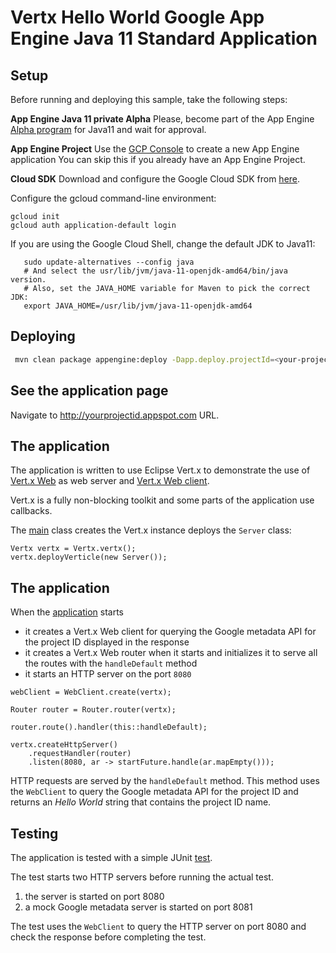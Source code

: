 # Vertx Hello World Google App Engine Java 11 Standard Application

## Setup

Before running and deploying this sample, take the following steps:

**App Engine Java 11 private Alpha** Please, become part of the App Engine [Alpha program](https://docs.google.com/forms/d/e/1FAIpQLSf5uE5eknJjFEmcVBI6sMitBU0QQ1LX_J7VrA_OTQabo6EEEw/viewform) for Java11 and wait for approval.

**App Engine Project** Use the [GCP Console](https://console.cloud.google.com/projectselector/appengine/create?lang=java) to create a new App Engine application
You can skip this if you already have an App Engine Project.

**Cloud SDK** Download and configure the Google Cloud SDK from [here](https://cloud.google.com/sdk).

Configure the gcloud command-line environment:

```
gcloud init
gcloud auth application-default login
```

If you are using the Google Cloud Shell, change the default JDK to Java11:

```
   sudo update-alternatives --config java
   # And select the usr/lib/jvm/java-11-openjdk-amd64/bin/java version.
   # Also, set the JAVA_HOME variable for Maven to pick the correct JDK:
   export JAVA_HOME=/usr/lib/jvm/java-11-openjdk-amd64
```

## Deploying

```bash
 mvn clean package appengine:deploy -Dapp.deploy.projectId=<your-project-id>
```

## See the application page
Navigate to http://yourprojectid.appspot.com URL.

## The application

The application is written to use Eclipse Vert.x to demonstrate the use of [Vert.x Web](https://vertx.io/docs/vertx-web/java/) as web server
and [Vert.x Web client](https://vertx.io/docs/vertx-web-client/java/).

Vert.x is a fully non-blocking toolkit and some parts of the application use callbacks.

The [main](src/main/java/com/google/appengine/vertxhello/Main.java) class creates the Vert.x instance deploys the `Server` class:

```
Vertx vertx = Vertx.vertx();
vertx.deployVerticle(new Server());
```

## The application

When the [application](src/main/java/com/google/appengine/vertxhello/Application.java) starts

- it creates a Vert.x Web client for querying the Google metadata API for the project ID displayed in the response
- it creates a Vert.x Web router when it starts and initializes it to serve all the routes with the `handleDefault` method
- it starts an HTTP server on the port `8080`

```
webClient = WebClient.create(vertx);

Router router = Router.router(vertx);

router.route().handler(this::handleDefault);

vertx.createHttpServer()
    .requestHandler(router)
    .listen(8080, ar -> startFuture.handle(ar.mapEmpty()));
```

HTTP requests are served by the `handleDefault` method. This method uses the `WebClient` to query the Google metadata API
for the project ID and returns an _Hello World_ string that contains the project ID name.

## Testing

The application is tested with a simple JUnit [test](src/test/java/com/google/appengine/vertxhello/ApplicationTest.java).

The test starts two HTTP servers before running the actual test.

1. the server is started on port 8080
2. a mock Google metadata server is started on port 8081

The test uses the `WebClient` to query the HTTP server on port 8080 and check the response before completing the test.